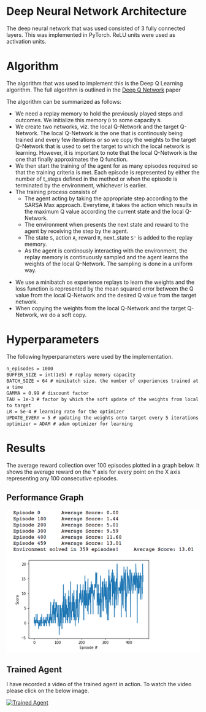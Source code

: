 # Deep Neural Network Architecture

The deep neural network that was used consisted of 3 fully connected layers. This was implemented in PyTorch. ReLU units were used as activation units.

# Algorithm

The algorithm that was used to implement this is the Deep Q Learning algorithm. The full algorithm is outlined in the [Deep Q Network](https://storage.googleapis.com/deepmind-media/dqn/DQNNaturePaper.pdf) paper

The algorithm can be summarized as follows:
* We need a replay memory to hold the previously played steps and outcomes. We initialize this memory `D` to some capacity `N`.
* We create two networks, viz. the local Q-Network and the target Q-Network. The local Q-Network is the one that is continously being trained and every few iterations or so we copy the weights to the target Q-Network that is used to set the target to which the local network is learning. However, it is important to note that the local Q-Network is the one that finally approximates the Q function.
* We then start the training of the agent for as many episodes required so that the training criteria is met. Each episode is represented by either the number of t_steps defined in the method or when the episode is terminated by the environment, whichever is earlier. 
* The training process consists of
  * The agent acting by taking the appropriate step according to the SARSA Max approach. Everytime, it takes the action which results in the maximum Q value according the current state and the local Q-Network.
  * The environment when presents the next state and reward to the agent by receiving the step by the agent.
  * The state `S`, action `A`, reward `R`, next_state `S'` is added to the replay memory.
  * As the agent is continously interacting with the environment, the replay memory is continuously sampled and the agent learns the weights of the local Q-Network. The sampling is done in a uniform way.
- We use a minibatch os experience replays to learn the weights and the loss function is represented by the mean squared error between the Q value from the local Q-Network and the desired Q value from the target network.
- When copying the weights from the local Q-Network and the target Q-Network, we do a soft copy.

# Hyperparameters
The following hyperparameters were used by the implementation.
```
n_episodes = 1000
BUFFER_SIZE = int(1e5) # replay memory capacity
BATCH_SIZE = 64 # minibatch size. the number of experiences trained at a time
GAMMA = 0.99 # discount factor
TAU = 1e-3 # factor by which the soft update of the weights from local to target
LR = 5e-4 # learning rate for the optimizer
UPDATE_EVERY = 5 # updating the weights onto target every 5 iterations
optimizer = ADAM # adam optimizer for learning
```

# Results
The average reward collection over 100 episodes plotted in a graph below. It shows the average reward on the Y axis for every point on the X axis representing any 100 consecutive episodes.

## Performance Graph
![](images/dqn_banana_trained_agent.png)

## Trained Agent
I have recorded a video of the trained agent in action. To watch the video please click on the below image.

[![Trained Agent](https://img.youtube.com/vi/iLqFUZT3pVY/0.jpg)](https://www.youtube.com/watch?v=iLqFUZT3pVY)
